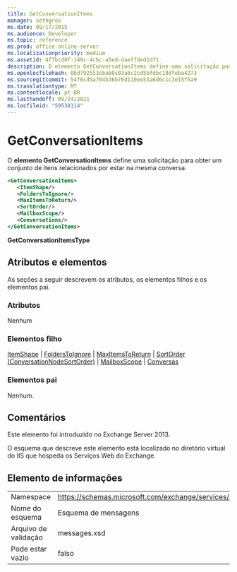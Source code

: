 ```yaml
---
title: GetConversationItems
manager: sethgros
ms.date: 09/17/2015
ms.audience: Developer
ms.topic: reference
ms.prod: office-online-server
ms.localizationpriority: medium
ms.assetid: 4f7bcd0f-140c-4cbc-a5ed-daeffded1df1
description: O elemento GetConversationItems define uma solicitação para obter um conjunto de itens relacionados por estar na mesma conversa.
ms.openlocfilehash: 0bd792553cbab0c03a6c2cd5bfdbc18dfeba4273
ms.sourcegitcommit: 54f6cd5a704b36b76d110ee53a6d6c1c3e15f5a9
ms.translationtype: MT
ms.contentlocale: pt-BR
ms.lasthandoff: 09/24/2021
ms.locfileid: "59538114"
---
```

# <a name="getconversationitems"></a>GetConversationItems

O **elemento GetConversationItems** define uma solicitação para obter um conjunto de itens relacionados por estar na mesma conversa. 
  
```XML
<GetConversationItems>
   <ItemShape/>
   <FoldersToIgnore/>
   <MaxItemsToReturn/>
   <SortOrder/>
   <MailboxScope/>
   <Conversations/>
</GetConversationItems>
```

 **GetConversationItemsType**
## <a name="attributes-and-elements"></a>Atributos e elementos

As seções a seguir descrevem os atributos, os elementos filhos e os elementos pai.
  
### <a name="attributes"></a>Atributos

Nenhum
  
### <a name="child-elements"></a>Elementos filho

[ItemShape](itemshape.md)  |  [FoldersToIgnore](folderstoignore.md)  |  [MaxItemsToReturn](maxitemstoreturn.md)  |  [SortOrder (ConversationNodeSortOrder)](sortorder-conversationnodesortorder.md)  |  [MailboxScope](mailboxscope.md)  |  [Conversas](conversations-ex15websvcsotherref.md)
  
### <a name="parent-elements"></a>Elementos pai

Nenhum.
  
## <a name="remarks"></a>Comentários

Este elemento foi introduzido no Exchange Server 2013.
  
O esquema que descreve este elemento está localizado no diretório virtual do IIS que hospeda os Serviços Web do Exchange.
  
## <a name="element-information"></a>Elemento de informações

|||
|:-----|:-----|
|Namespace  <br/> |https://schemas.microsoft.com/exchange/services/2006/messages  <br/> |
|Nome do esquema  <br/> |Esquema de mensagens  <br/> |
|Arquivo de validação  <br/> |messages.xsd  <br/> |
|Pode estar vazio  <br/> |falso  <br/> |
   


